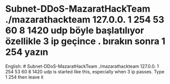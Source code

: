 # Subnet-DDoS-MazaratHackTeam ./mazarathackteam 127.0.0. 1 254 53 60 8 1420 udp böyle başlatılıyor özellikle 3 ip geçince . bırakın sonra 1 254 yazın
English: # Subnet-DDoS-MazaratHackTeam ./mazarathackteam 127.0.0. 1 254 53 60 8 1420 udp is started like this, especially when 3 ip passes. Type 1 254 then leave it
